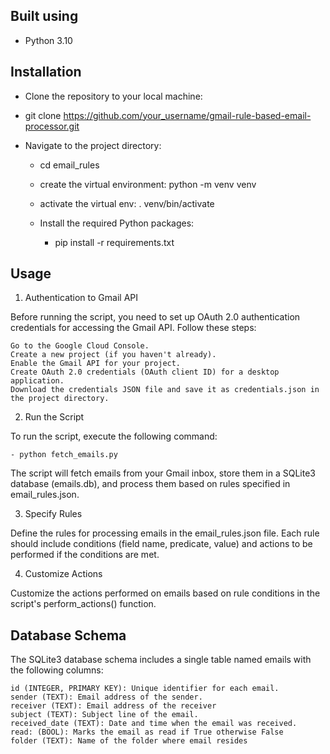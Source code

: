 ## Built using

- Python 3.10


## Installation

- Clone the repository to your local machine:

- git clone https://github.com/your_username/gmail-rule-based-email-processor.git

- Navigate to the project directory:

    - cd email_rules

    - create the virtual environment: python -m venv venv

    - activate the virtual env: . venv/bin/activate

    - Install the required Python packages:

        - pip install -r requirements.txt


## Usage

1. Authentication to Gmail API

Before running the script, you need to set up OAuth 2.0 authentication credentials for accessing the Gmail API. Follow these steps:

    Go to the Google Cloud Console.
    Create a new project (if you haven't already).
    Enable the Gmail API for your project.
    Create OAuth 2.0 credentials (OAuth client ID) for a desktop application.
    Download the credentials JSON file and save it as credentials.json in the project directory.

2. Run the Script

To run the script, execute the following command:

    - python fetch_emails.py

The script will fetch emails from your Gmail inbox, store them in a SQLite3 database (emails.db), and process them based on rules specified in email_rules.json.

3. Specify Rules

Define the rules for processing emails in the email_rules.json file. Each rule should include conditions (field name, predicate, value) and actions to be performed if the conditions are met.

4. Customize Actions

Customize the actions performed on emails based on rule conditions in the script's perform_actions() function.


## Database Schema

The SQLite3 database schema includes a single table named emails with the following columns:

    id (INTEGER, PRIMARY KEY): Unique identifier for each email.
    sender (TEXT): Email address of the sender.
    receiver (TEXT): Email address of the receiver
    subject (TEXT): Subject line of the email.
    received_date (TEXT): Date and time when the email was received.
    read: (BOOL): Marks the email as read if True otherwise False
    folder (TEXT): Name of the folder where email resides